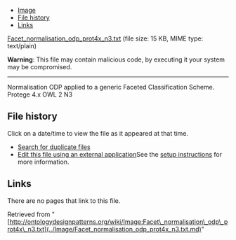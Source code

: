 * [Image](../Image/Facet_normalisation_odp_prot4x_n3.txt.md#file)
* [File history](../Image/Facet_normalisation_odp_prot4x_n3.txt.md#filehistory)
* [Links](../Image/Facet_normalisation_odp_prot4x_n3.txt.md#filelinks)


[Facet\_normalisation\_odp\_prot4x\_n3.txt](../images/b/b5/Facet_normalisation_odp_prot4x_n3.txt "Facet normalisation odp prot4x n3.txt")‎
 (file size: 15 KB, MIME type: text/plain)




__Warning__: This file may contain malicious code, by executing it your system may be compromised.

---


Normalisation ODP applied to a generic Faceted Classification Scheme.
Protege 4.x
OWL 2
N3




## File history

Click on a date/time to view the file as it appeared at that time.



  
* [Search for duplicate files](http://ontologydesignpatterns.org/wiki/Special:FileDuplicateSearch/Facet_normalisation_odp_prot4x_n3.txt "Special:FileDuplicateSearch/Facet normalisation odp prot4x n3.txt")
* [Edit this file using an external application](http://ontologydesignpatterns.org/wiki/index.php?title=Image:Facet_normalisation_odp_prot4x_n3.txt&action=edit&externaledit=true&mode=file "Image:Facet normalisation odp prot4x n3.txt")See the [setup instructions](http://www.mediawiki.org/wiki/Manual:External_editors "http://www.mediawiki.org/wiki/Manual:External_editors") for more information.

## Links



There are no pages that link to this file.




Retrieved from "[http://ontologydesignpatterns.org/wiki/Image:Facet\_normalisation\_odp\_prot4x\_n3.txt](../Image/Facet_normalisation_odp_prot4x_n3.txt.md)"